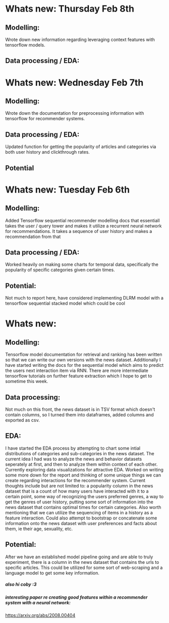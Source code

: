 # Whats new: Thursday Feb 8th

## Modelling:
Wrote down new information regarding leveraging context features with tensorflow models.

## Data processing / EDA:

# Whats new: Wednesday Feb 7th

## Modelling:
Wrote down the documentation for preprocessing information with tensorflow for recommender systems.

## Data processing / EDA:
Updated function for getting the popularity of articles and categories via both user history and clickthrough rates.

## Potential

# Whats new: Tuesday Feb 6th

## Modelling:
Added Tensorflow sequential recommender modelling docs that essentiall takes the user / query tower and makes it utilize a recurrent neural network for recommendations. It takes a sequence of user history and makes a recommendation from that 

## Data processing / EDA:
Worked heavily on making some charts for temporal data, specifically the popularity of specific categories given certain times.

## Potential:
Not much to report here, have considered implementing DLRM model with a tensorflow sequential stacked model which could be cool

# Whats new:

## Modelling:
Tensorflow model documentation for retrieval and ranking has been written so that we can write our own versions with the news dataset. Additionally I have started writing the docs for the sequential model which aims to predict the users next interaction item via RNN. There are more intermediate tensorflow tutorials on further feature extraction which I hope to get to sometime this week. 

## Data processing:
Not much on this front, the news dataset is in TSV format which doesn't contain columns, so I turned them into dataframes, added columns and exported as csv. 

## EDA:
I have started the EDA process by attempting to chart some intial distributions of categories and sub-categories in the news dataset. The current idea I had was to analyze the news and behavior datasets seperately at first, and then to analyze them within context of each other. Currently exploring data visualizations for attractive EDA. Worked on writing some more down for the report and thinking of some unique things we can create regarding interactions for the recommender system. Current thoughts include but are not limited to: a popularity column in the news dataset that is a count of how many users have interacted with it to a certain point, some way of recognizing the users preferred genres, a way to get the genres of user history, putting some sort of information into the news dataset that contains optimal times for certain categories. Also worth mentioning that we can utilize the sequencing of items in a history as a feature interaction. Could also attempt to bootstrap or concatenate some information onto the news dataset with user preferences and facts about them, ie their age, sexuality, etc. 


## Potential: 
After we have an established model pipeline going and are able to truly experiment, there is a column in the news dataset that contains the urls to specific articles. This could be utilized for some sort of web-scraping and a language model to get some key information.

##### also hi coby :3


##### interesting paper re creating good features within a recommender system with a neural network:
https://arxiv.org/abs/2008.00404



